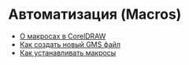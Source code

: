 # Автоматизация (Macros)

* [О макросах в CorelDRAW](o-makrosakh-v-coreldraw/index.md)
* [Как создать новый GMS файл](kak-sozdat-novyy-gms-fayl/index.md)
* [Как устанавливать макросы](kak_ustanavlivat_makrosi/index.md)
